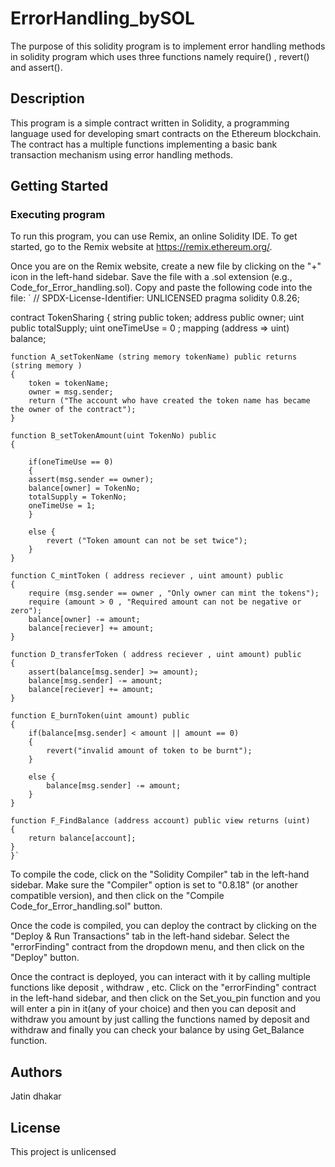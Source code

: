 # ErrorHandling_bySOL

The purpose of this solidity program is to implement error handling methods in solidity program which uses three functions namely require() , revert() and assert().

## Description

This program is a simple contract written in Solidity, a programming language used for developing smart contracts on the Ethereum blockchain. The contract has a multiple functions implementing a basic bank transaction mechanism using error handling methods.

## Getting Started

### Executing program

To run this program, you can use Remix, an online Solidity IDE. To get started, go to the Remix website at https://remix.ethereum.org/.

Once you are on the Remix website, create a new file by clicking on the "+" icon in the left-hand sidebar. Save the file with a .sol extension (e.g., Code_for_Error_handling.sol). Copy and paste the following code into the file:
`
    // SPDX-License-Identifier: UNLICENSED
pragma solidity 0.8.26;

contract TokenSharing 
    {
    string public token;
    address public owner;
    uint public totalSupply;
    uint oneTimeUse = 0 ;
    mapping (address => uint) balance;

    function A_setTokenName (string memory tokenName) public returns (string memory )
    {
        token = tokenName;
        owner = msg.sender;
        return ("The account who have created the token name has became the owner of the contract");
    }

    function B_setTokenAmount(uint TokenNo) public 
    {

        if(oneTimeUse == 0)
        {
        assert(msg.sender == owner);
        balance[owner] = TokenNo;
        totalSupply = TokenNo;
        oneTimeUse = 1;
        }

        else {
            revert ("Token amount can not be set twice");
        }
    }

    function C_mintToken ( address reciever , uint amount) public 
    {
        require (msg.sender == owner , "Only owner can mint the tokens");
        require (amount > 0 , "Required amount can not be negative or zero");
        balance[owner] -= amount;
        balance[reciever] += amount;
    }

    function D_transferToken ( address reciever , uint amount) public 
    {
        assert(balance[msg.sender] >= amount);
        balance[msg.sender] -= amount;
        balance[reciever] += amount;
    }

    function E_burnToken(uint amount) public 
    {
        if(balance[msg.sender] < amount || amount == 0)
        {
            revert("invalid amount of token to be burnt");
        }

        else {
            balance[msg.sender] -= amount;
        }
    }

    function F_FindBalance (address account) public view returns (uint)
    {
        return balance[account];
    }
    }`
To compile the code, click on the "Solidity Compiler" tab in the left-hand sidebar. Make sure the "Compiler" option is set to "0.8.18" (or another compatible version), and then click on the "Compile Code_for_Error_handling.sol" button.

Once the code is compiled, you can deploy the contract by clicking on the "Deploy & Run Transactions" tab in the left-hand sidebar. Select the "errorFinding" contract from the dropdown menu, and then click on the "Deploy" button.

Once the contract is deployed, you can interact with it by calling multiple functions like deposit , withdraw , etc. Click on the "errorFinding" contract in the left-hand sidebar, and then click on the Set_you_pin function and you will enter a pin in it(any of your choice) and then you can deposit and withdraw you amount by just calling the functions named by deposit and withdraw and finally you can check your balance by using Get_Balance function.

## Authors

Jatin dhakar


## License

This project is unlicensed 
